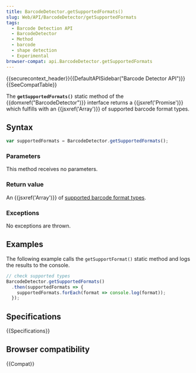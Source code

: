 ```yaml
---
title: BarcodeDetector.getSupportedFormats()
slug: Web/API/BarcodeDetector/getSupportedFormats
tags:
  - Barcode Detection API
  - BarcodeDetector
  - Method
  - barcode
  - shape detection
  - Experimental
browser-compat: api.BarcodeDetector.getSupportedFormats
---
```

{{securecontext_header}}{{DefaultAPISidebar("Barcode Detector API")}}{{SeeCompatTable}}

The **`getSupportedFormats()`** static method
of the {{domxref("BarcodeDetector")}} interface returns a {{jsxref('Promise')}} which
fulfills with an {{jsxref('Array')}} of supported barcode format types.

## Syntax

```js
var supportedFormats = BarcodeDetector.getSupportedFormats();
```

### Parameters

This method receives no parameters.

### Return value

An {{jsxref('Array')}} of [supported
barcode format types](/en-US/docs/Web/API/Barcode_Detection_API#supported_barcode_formats).

### Exceptions

No exceptions are thrown.

## Examples

The following example calls the `getSupportFormat()` static method and logs
the results to the console.

```js
// check supported types
BarcodeDetector.getSupportedFormats()
  .then(supportedFormats => {
    supportedFormats.forEach(format => console.log(format));
  });
```

## Specifications

{{Specifications}}

## Browser compatibility

{{Compat}}
